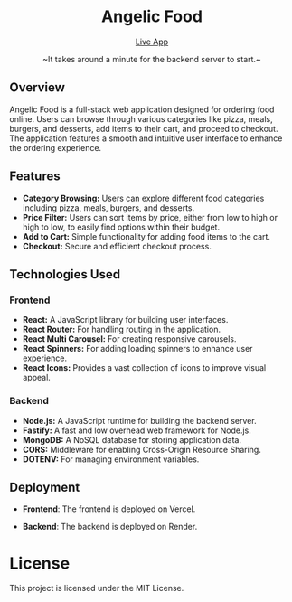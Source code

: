 <h1 align="center">Angelic Food</h1>
<p align="center">
  <a href="https://angelic-foods.vercel.app/" style="display:inline-block;">Live App</a>
</p>
  <p align="center"> ~It takes around a minute for the backend server to start.~ </p>

## Overview
Angelic Food is a full-stack web application designed for ordering food online. Users can browse through various categories like pizza, meals, burgers, and desserts, add items to their cart, and proceed to checkout. The application features a smooth and intuitive user interface to enhance the ordering experience.

## Features
- **Category Browsing:** Users can explore different food categories including pizza, meals, burgers, and desserts.
- **Price Filter:** Users can sort items by price, either from low to high or high to low, to easily find options within their budget.
- **Add to Cart:** Simple functionality for adding food items to the cart.
- **Checkout:** Secure and efficient checkout process.
  
## Technologies Used

### Frontend
- **React:** A JavaScript library for building user interfaces.
- **React Router:** For handling routing in the application.
- **React Multi Carousel:** For creating responsive carousels.
- **React Spinners:** For adding loading spinners to enhance user experience.
- **React Icons:** Provides a vast collection of icons to improve visual appeal.

### Backend
- **Node.js:** A JavaScript runtime for building the backend server.
- **Fastify:** A fast and low overhead web framework for Node.js.
- **MongoDB:** A NoSQL database for storing application data.
- **CORS:** Middleware for enabling Cross-Origin Resource Sharing.
- **DOTENV:** For managing environment variables.

## Deployment
- **Frontend**:
The frontend is deployed on Vercel. 

- **Backend**:
The backend is deployed on Render. 

# License

This project is licensed under the MIT License.
